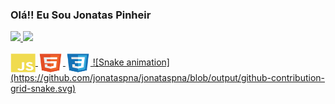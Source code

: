 ### Olá!! Eu Sou Jonatas Pinheir

<div>
  <a href="https://github.com/jonataspna">
  <img height="180em" src="https://github-readme-stats.vercel.app/api?username=jonataspna&show_icons=true&theme=dracula&include_all_commits=true&count_private=true"/>
  <img height="180em" src="https://github-readme-stats.vercel.app/api/top-langs/?username=jonataspna&layout=compact&langs_count=7&theme=dracula"/>
<div style = "display: inline_block"> <br>
  <img align = "center" alt = "Js" height = "30" width = "40" src = "https://raw.githubusercontent.com/devicons/devicon/master/icons/javascript/javascript-plain.svg ">
  <img align = "center" alt = "HTML" height = "30" width = "40" src = "https://raw.githubusercontent.com/devicons/devicon/master/icons/html5/html5-original.svg ">
  <img align = "center" alt = "CSS" height = "30" width = "40" src = "https://raw.githubusercontent.com/devicons/devicon/master/icons/css3/css3-original.svg ">
  ![Snake animation](https://github.com/jonataspna/jonataspna/blob/output/github-contribution-grid-snake.svg)
</div>

##
